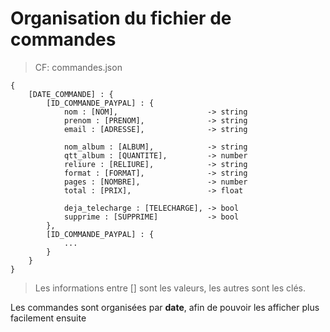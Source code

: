 # Organisation du fichier de commandes
> CF: commandes.json

```
{
    [DATE_COMMANDE] : {
        [ID_COMMANDE_PAYPAL] : {
            nom : [NOM],                    -> string
            prenom : [PRENOM],              -> string
            email : [ADRESSE],              -> string

            nom_album : [ALBUM],            -> string
            qtt_album : [QUANTITE],         -> number
            reliure : [RELIURE],            -> string
            format : [FORMAT],              -> string
            pages : [NOMBRE],               -> number
            total : [PRIX],                 -> float

            deja_telecharge : [TELECHARGE], -> bool
            supprime : [SUPPRIME]           -> bool
        },
        [ID_COMMANDE_PAYPAL] : {
            ...
        }
    }
}
```

>Les informations entre [] sont les valeurs, les autres sont les clés.

Les commandes sont organisées par **date**, afin de pouvoir les afficher plus facilement ensuite